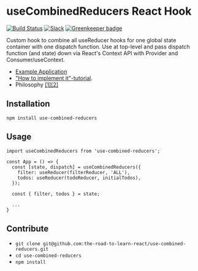 # useCombinedReducers React Hook

[![Build Status](https://travis-ci.org/the-road-to-learn-react/use-combined-reducers.svg?branch=master)](https://travis-ci.org/the-road-to-learn-react/use-combined-reducers) [![Slack](https://slack-the-road-to-learn-react.wieruch.com/badge.svg)](https://slack-the-road-to-learn-react.wieruch.com/) [![Greenkeeper badge](https://badges.greenkeeper.io/the-road-to-learn-react/use-combined-reducers.svg)](https://greenkeeper.io/)

Custom hook to combine all useReducer hooks for one global state container with one dispatch function. Use at top-level and pass dispatch function (and state) down via React's Context API with Provider and Consumer/useContext.

* [Example Application](https://github.com/the-road-to-learn-react/react-with-redux-philosophy)
* ["How to implement it"-tutorial](https://www.robinwieruch.de/redux-with-react-hooks/).
* Philosophy [[1]](https://www.robinwieruch.de/react-state-usereducer-usestate-usecontext/)[[2]](https://www.robinwieruch.de/redux-with-react-hooks/)

## Installation

`npm install use-combined-reducers`

## Usage

```
import useCombinedReducers from 'use-combined-reducers';

const App = () => {
  const [state, dispatch] = useCombinedReducers({
    filter: useReducer(filterReducer, 'ALL'),
    todos: useReducer(todoReducer, initialTodos),
  });

  const { filter, todos } = state;

  ...
}
```

## Contribute

* `git clone git@github.com:the-road-to-learn-react/use-combined-reducers.git`
* `cd use-combined-reducers`
* `npm install`
